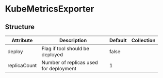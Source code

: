 # KubeMetricsExporter 
 

## Structure 
 

| Attribute    | Description                             | Default | Collection  |
| ------------ | --------------------------------------- | ------- | ----------  |
| deploy       | Flag if tool should be deployed         |  false  |             |
| replicaCount | Number of replicas used for deployment  |  1      |             |
